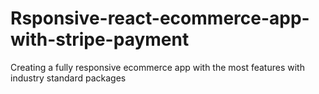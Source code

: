 # Rsponsive-react-ecommerce-app-with-stripe-payment
 Creating a fully responsive ecommerce app with the most features with industry standard packages
